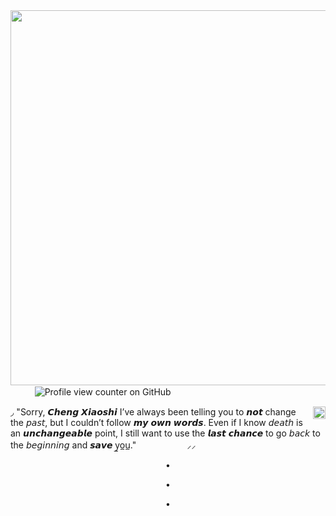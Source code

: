 <img align="right" width="600" height="600" src="https://64.media.tumblr.com/c0301f3efe10112e79644dd8af4e4e9c/d11e00faaf5d3aaf-c1/s2048x3072/72266f301a79696a9879125906b7888d4e33be7b.pnj"> 


ㅤㅤㅤ![Profile view counter on GitHub](https://komarev.com/ghpvc/?username=Paradisiacal-Duo&base=1000&color=423C67&style=flat-square&label=𓈒+✦+time+regs)

<img align="right" width="20" height="20" src="https://files.catbox.moe/u2pe4x.gif"> ◞ "Sorry, 𝘾𝙝𝙚𝙣𝙜 𝙓𝙞𝙖𝙤𝙨𝙝𝙞 I’ve always been
telling you to 𝙣𝙤𝙩 change the 𝘱𝘢𝘴𝘵,
but I couldn’t follow 𝙢𝙮 𝙤𝙬𝙣 𝙬𝙤𝙧𝙙𝙨.
Even if I know 𝘥𝘦𝘢𝘵𝘩 is an 𝙪𝙣𝙘𝙝𝙖𝙣𝙜𝙚𝙖𝙗𝙡𝙚 point, 
I still want to use the 𝙡𝙖𝙨𝙩 𝙘𝙝𝙖𝙣𝙘𝙚 to go 𝘣𝘢𝘤𝘬
to the 𝘣𝘦𝘨𝘪𝘯𝘯𝘪𝘯𝘨 and 𝙨𝙖𝙫𝙚 y̲o̲u̲." ㅤㅤㅤㅤㅤㅤ⸝⸝


<p align="center">
•
</p>
<p align="center">
•
</p>
<p align="center">
•
</p>ㅤㅤㅤㅤㅤ
ㅤㅤㅤㅤㅤㅤㅤㅤㅤㅤㅤㅤㅤㅤㅤㅤㅤㅤㅤㅤㅤㅤㅤㅤㅤㅤㅤㅤㅤㅤㅤㅤㅤㅤㅤㅤㅤㅤㅤㅤ
